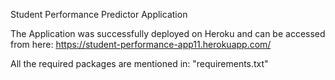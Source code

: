 Student Performance Predictor Application  

The Application was successfully deployed on Heroku and can be accessed from here:  https://student-performance-app11.herokuapp.com/  

All the required packages are mentioned in: "requirements.txt"
